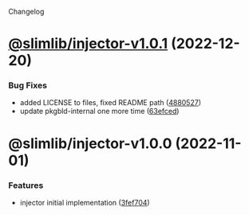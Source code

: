 Changelog

# [@slimlib/injector-v1.0.1](https://github.com/kshutkin/slimlib/compare/@slimlib/injector-v1.0.0...@slimlib/injector-v1.0.1) (2022-12-20)


### Bug Fixes

* added LICENSE to files, fixed README path ([4880527](https://github.com/kshutkin/slimlib/commit/4880527d54cf874317b18926856bdb01c16fa6cf))
* update pkgbld-internal one more time ([63efced](https://github.com/kshutkin/slimlib/commit/63efced8ec63a8331b4ddf8618d46a8a89419482))

# @slimlib/injector-v1.0.0 (2022-11-01)


### Features

* injector initial implementation ([3fef704](https://github.com/kshutkin/slimlib/commit/3fef704e583022345d9dd07753b3886f00d5ff44))
